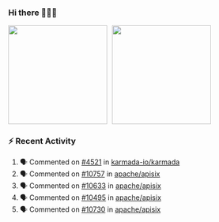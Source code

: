 ### Hi there 👋👋👋

<div style="display: flex; gap: 10px;">
  <img height="200px" src="https://github-readme-stats.vercel.app/api?username=Vacant2333&show_icons=true&theme=flag-india&count_private=true&hide_rank=true&include_all_commits=true">
  <img height="200px" src="https://github-readme-stats.vercel.app/api/top-langs/?username=Vacant2333&layout=donut">
</div>

### :zap: Recent Activity

<!--START_SECTION:activity-->
1. 🗣 Commented on [#4521](https://github.com/karmada-io/karmada/pull/4521#issuecomment-1880938504) in [karmada-io/karmada](https://github.com/karmada-io/karmada)
2. 🗣 Commented on [#10757](https://github.com/apache/apisix/issues/10757#issuecomment-1880751954) in [apache/apisix](https://github.com/apache/apisix)
3. 🗣 Commented on [#10633](https://github.com/apache/apisix/issues/10633#issuecomment-1880736373) in [apache/apisix](https://github.com/apache/apisix)
4. 🗣 Commented on [#10495](https://github.com/apache/apisix/issues/10495#issuecomment-1880729914) in [apache/apisix](https://github.com/apache/apisix)
5. 🗣 Commented on [#10730](https://github.com/apache/apisix/issues/10730#issuecomment-1880581098) in [apache/apisix](https://github.com/apache/apisix)
<!--END_SECTION:activity-->
